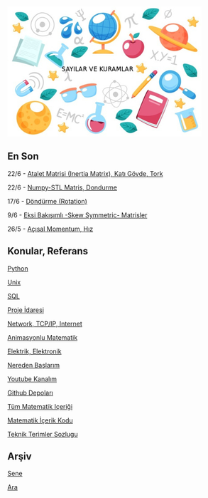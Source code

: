 
![](sk.jpg)

## En Son

22/6 - [Atalet Matrisi (Inertia Matrix), Katı Gövde, Tork](https://burakbayramli.github.io/dersblog/phy/phy_005_basics_04/temel_fizik_4__kati_govde_atalet_matrisi__inertia_matrix__tork.html#inertia)

22/6 - [Numpy-STL Matris, Dondurme](2020/08/numpy-stl.md#3drot)

17/6 - [Döndürme (Rotation)](https://burakbayramli.github.io/dersblog/phy/phy_072_rot/dondurme__rotation_.html)

9/6 - [Eksi Bakışımlı -Skew Symmetric- Matrisler](https://burakbayramli.github.io/dersblog/linear/linear_05/ders_5.html#skew)

26/5 - [Açısal Momentum, Hız](https://burakbayramli.github.io/dersblog/phy/phy_005_basics_02/temel_fizik_2_donussel_kuvvet.html#angular)

## Konular, Referans

[Python](2016/01/python-dil-ogrenimi.md)

[Unix](2020/07/unix.md)

[SQL](2012/03/sql.md)

[Proje İdaresi](2020/07/proje-idaresi.md)

[Network, TCP/IP, Internet](2000/10/network.md)

[Animasyonlu Matematik](https://www.youtube.com/channel/UCx64ou5qw0Q9LLkwE8xSNEg)

[Elektrik, Elektronik](2020/08/elektronik.md)

[Nereden Başlarım](2019/01/nereden.md)

[Youtube Kanalım](https://www.youtube.com/channel/UCMAUsgUq5ODy8kMnJlUBUdQ)

[Github Depoları](https://github.com/burakbayramli)

[Tüm Matematik Içeriği](https://burakbayramli.github.io/dersblog/)

[Matematik İçerik Kodu](https://github.com/burakbayramli/classnotes)

[Teknik Terimler Sozlugu](https://burakbayramli.github.io/dersblog/algs/dict/teknik_terimler_sozlugu.html)

## Arşiv

[Sene](year.md)

[Ara](ara.html)






